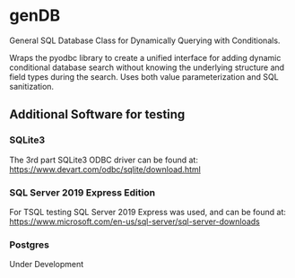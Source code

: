 # genDB

General SQL Database Class for Dynamically Querying with Conditionals.

Wraps the pyodbc library to create a unified interface for adding dynamic conditional database search without knowing the underlying structure and field types during the search. Uses both value parameterization and SQL sanitization.

## Additional Software for testing

### SQLite3

The 3rd part SQLite3 ODBC driver can be found at: <https://www.devart.com/odbc/sqlite/download.html>

### SQL Server 2019 Express Edition

For TSQL testing SQL Server 2019 Express was used, and can be found at: <https://www.microsoft.com/en-us/sql-server/sql-server-downloads>

### Postgres

Under Development
